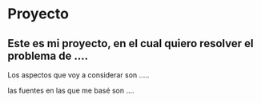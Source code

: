 # Proyecto

## Este es mi proyecto, en el cual quiero resolver el problema de ....


Los aspectos que voy a considerar son .....


las fuentes en las que me basé son ....
